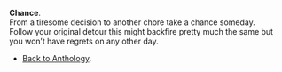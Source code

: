 **Chance**.  
From a tiresome decision to another chore take a chance someday.  
Follow your original detour this might backfire pretty much the same but you won’t have regrets on any other day.  

- <a href="https://kushalsamant.github.io/anthology.html">Back to Anthology</a>.  